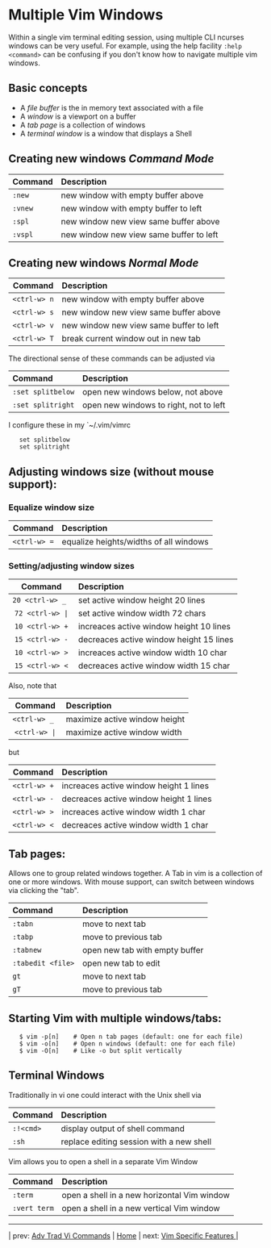 # Multiple Vim Windows
Within a single vim terminal editing session, using multiple
CLI ncurses windows can be very useful.  For example,
using the help facility `:help <command>` can be confusing
if you don't know how to navigate multiple vim windows.

## Basic concepts
* A _file buffer_ is the in memory text associated with a file
* A _window_ is a viewport on a buffer
* A _tab page_ is a collection of windows
* A _terminal window_ is a window that displays a Shell

## Creating new windows _Command Mode_

| Command | Description                             |
|:------- |:--------------------------------------- |
| `:new`  | new window with empty buffer above      |
| `:vnew` | new window with empty buffer to left    |
| `:spl`  | new window new view same buffer above   |
| `:vspl` | new window new view same buffer to left |

## Creating new windows _Normal Mode_

| Command      | Description                             |
|:------------:|:--------------------------------------- |
| `<ctrl-w> n` | new window with empty buffer above      |
| `<ctrl-w> s` | new window new view same buffer above   |
| `<ctrl-w> v` | new window new view same buffer to left |
| `<ctrl-w> T` | break current window out in new tab     |

The directional sense of these commands can be adjusted via

| Command           | Description                            |
|:----------------- |:-------------------------------------- |
| `:set splitbelow` | open new windows below, not above      |
| `:set splitright` | open new windows to right, not to left |

I configure these in my `~/.vim/vimrc
```
   set splitbelow
   set splitright
```

## Adjusting windows size (without mouse support):

### Equalize window size

| Command         | Description                            |
|:---------------:|:-------------------------------------- |
| `<ctrl-w> =`    | equalize heights/widths of all windows |

### Setting/adjusting window sizes

| Command           | Description                             |
|:-----------------:|:--------------------------------------- |
| `20 <ctrl-w> _ `  | set active window height 20 lines       |
| `72 <ctrl-w> \|`  | set active window width 72 chars        |
| `10 <ctrl-w> +`   | increaces active window height 10 lines |
| `15 <ctrl-w> -`   | decreaces active window height 15 lines |
| `10 <ctrl-w> >`   | increaces active window width 10 char   |
| `15 <ctrl-w> <`   | decreaces active window width 15 char   |

Also, note that

| Command        | Description                   |
|:--------------:|:----------------------------- |
| `<ctrl-w> _ `  | maximize active window height |
| `<ctrl-w> \|`  | maximize active window width  |

but

| Command      | Description                            |
|:------------:|:-------------------------------------- |
| `<ctrl-w> +` | increaces active window height 1 lines |
| `<ctrl-w> -` | decreaces active window height 1 lines |
| `<ctrl-w> >` | increaces active window width 1 char   |
| `<ctrl-w> <` | decreaces active window width 1 char   |

## Tab pages:
Allows one to group related windows together.  A Tab in vim
is a collection of one or more windows.  With mouse support,
can switch between windows via clicking the "tab".

| Command           | Description                    |
|:----------------- |:------------------------------ |
| `:tabn`           | move to next tab               |
| `:tabp`           | move to previous tab           |
| `:tabnew`         | open new tab with empty buffer |
| `:tabedit <file>` | open new tab to edit <file>    |
| `gt`              | move to next tab               |
| `gT`              | move to previous tab           |

## Starting Vim with multiple windows/tabs:
```
   $ vim -p[n]    # Open n tab pages (default: one for each file)
   $ vim -o[n]    # Open n windows (default: one for each file)
   $ vim -O[n]    # Like -o but split vertically
```
## Terminal Windows
Traditionally in vi one could interact with the Unix shell via

| Command   | Description                              |
|:--------- |:---------------------------------------- |
| `:!<cmd>` | display output of shell command <cmd>    |
| `:sh`     | replace editing session with a new shell |

Vim allows you to open a shell in a separate Vim Window

| Command      | Description                                 |
|:------------ |:------------------------------------------- |
| `:term`      | open a shell in a new horizontal Vim window |
| `:vert term` | open a shell in a new vertical Vim window   |

---

| prev: [Adv Trad Vi Commands][1] | [Home][2] | next: [Vim Specific Features ][3] |

[1]: <advTradViCommands.md>
[2]: <README.md>
[3]: <vimSpecificFeatures.md>

